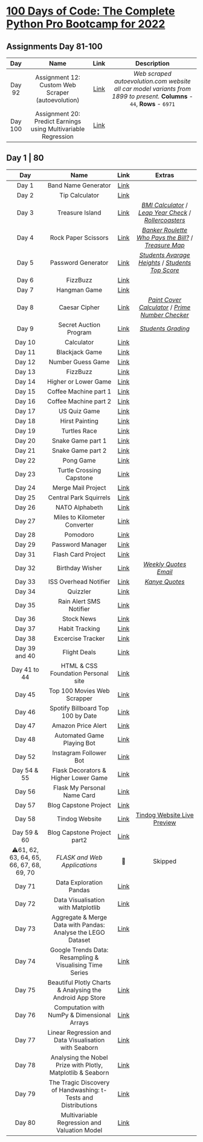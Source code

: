 # [100 Days of Code: The Complete Python Pro Bootcamp for 2022](https://www.udemy.com/course/100-days-of-code/)

## Assignments Day 81-100
| **Day** | **Name** | **Link** | **Description** |
| :-: | :--: | :--: | :--: |
| Day 92 | Assignment 12: Custom Web Scraper (autoevolution) | [Link](https://github.com/redrum88/autoevolution) | *Web scraped autoevolution.com website all car model variants from 1899 to present.* **Columns** - `44`, **Rows** - `6971`
| Day 100 | Assignment 20: Predict Earnings using Multivariable Regression | [Link](https://github.com/redrum88/100-Days-of-Code-Python-Bootcamp/blob/main/day_100_Determinants_of_Earnings.ipynb)

## Day 1 | 80
| **Day** | **Name** | **Link** | **Extras**
| :-: | :--: | :--: | :--:|
| Day  1 | Band Name Generator | [Link](https://github.com/redrum88/100-Days-of-Code-Python-Bootcamp/tree/main/Completed/day_1_band_generator) |
| Day  2 | Tip Calculator | [Link](https://github.com/redrum88/100-Days-of-Code-Python-Bootcamp/tree/main/Completed/day_2_tip_calculator) |
| Day  3 | Treasure Island | [Link](https://github.com/redrum88/100-Days-of-Code-Python-Bootcamp/tree/main/Completed/day_3_treasure_island) | [*BMI Calculator*](https://github.com/redrum88/100-Days-of-Code-Python-Bootcamp/tree/main/Completed/day_3_bmi_check) / [*Leap Year Check*](https://github.com/redrum88/100-Days-of-Code-Python-Bootcamp/tree/main/Completed/day_3_leap_year_check) / [*Rollercoasters*](https://github.com/redrum88/100-Days-of-Code-Python-Bootcamp/tree/main/Completed/day_3_rollercoaster) |
| Day 4 | Rock Paper Scissors | [Link](https://github.com/redrum88/100-Days-of-Code-Python-Bootcamp/tree/main/Completed/day_4_rock_paper_scissors) | [*Banker Roulette Who Pays the Bill?*](https://github.com/redrum88/100-Days-of-Code-Python-Bootcamp/tree/main/Completed/day_4_banker_roulette_who_pays_bill) / [*Treasure Map*](https://github.com/redrum88/100-Days-of-Code-Python-Bootcamp/tree/main/Completed/day_4_treasure_map)
| Day 5 | Password Generator | [Link](https://github.com/redrum88/100-Days-of-Code-Python-Bootcamp/tree/main/Completed/day_5_password_generator) | [*Students Avarage Heights*](https://github.com/redrum88/100-Days-of-Code-Python-Bootcamp/tree/main/Completed/day_5_students_avarage_heights) / [*Students Top Score*](https://github.com/redrum88/100-Days-of-Code-Python-Bootcamp/tree/main/Completed/day_5_students_top_score) |
| Day 6 | FizzBuzz | [Link](https://github.com/redrum88/100-Days-of-Code-Python-Bootcamp/tree/main/Completed/day_13_fizzbuzz_debug) |
| Day 7 | Hangman Game | [Link](https://github.com/redrum88/100-Days-of-Code-Python-Bootcamp/tree/Completed/main/day_7_hangman) |
|Day 8 | Caesar Cipher | [Link](https://github.com/redrum88/100-Days-of-Code-Python-Bootcamp/tree/main/Completed/day_8_caesar_cipher) | [*Paint Cover Calculator*](https://github.com/redrum88/100-Days-of-Code-Python-Bootcamp/tree/main/Completed/day_8_paint_cover_calculator) / [*Prime Number Checker*](https://github.com/redrum88/100-Days-of-Code-Python-Bootcamp/tree/main/Completed/day_8_prime_number_checker)
| Day 9 | Secret Auction Program | [Link](https://github.com/redrum88/100-Days-of-Code-Python-Bootcamp/tree/main/Completed/day_9_secret_auction_program) | [*Students Grading*](https://github.com/redrum88/100-Days-of-Code-Python-Bootcamp/tree/main/Completed/day_9_students_grading) |
| Day 10 | Calculator | [Link](https://github.com/redrum88/100-Days-of-Code-Python-Bootcamp/tree/main/Completed/day_10_calculator) |
| Day 11 | Blackjack Game | [Link](https://github.com/redrum88/100-Days-of-Code-Python-Bootcamp/tree/main/Completed/day_11_blackjack) |
| Day 12 | Number Guess Game | [Link](https://github.com/redrum88/100-Days-of-Code-Python-Bootcamp/tree/main/Completed/day_12_number_guess_game)
| Day 13 | FizzBuzz | [Link](https://github.com/redrum88/100-Days-of-Code-Python-Bootcamp/tree/main/Completed/day_13_fizzbuzz_debug)
| Day 14 | Higher or Lower Game | [Link](https://github.com/redrum88/100-Days-of-Code-Python-Bootcamp/tree/main/Completed/day_14_higher_lower_game)
| Day 15 | Coffee Machine part 1 | [Link](https://github.com/redrum88/100-Days-of-Code-Python-Bootcamp/tree/main/Completed/day_15_coffee_machine)
| Day 16 | Coffee Machine part 2 | [Link](https://github.com/redrum88/100-Days-of-Code-Python-Bootcamp/tree/main/Completed/day_15_coffee_machine)
| Day 17 | US Quiz Game | [Link](https://github.com/redrum88/100-Days-of-Code-Python-Bootcamp/tree/main/Completed/day_17_US_quiz_game)
| Day 18 | Hirst Painting | [Link](https://github.com/redrum88/100-Days-of-Code-Python-Bootcamp/tree/main/Completed/day_18_hirstpainting)
| Day 19 | Turtles Race | [Link](https://github.com/redrum88/100-Days-of-Code-Python-Bootcamp/tree/main/Completed/day_19_turtles_race)
| Day 20 | Snake Game part 1 | [Link](https://github.com/redrum88/100-Days-of-Code-Python-Bootcamp/tree/main/Completed/Day_20_snake_game)
| Day 21 | Snake Game part 2 | [Link](https://github.com/redrum88/100-Days-of-Code-Python-Bootcamp/tree/main/Completed/Day_20_snake_game)
| Day 22 | Pong Game | [Link](https://github.com/redrum88/100-Days-of-Code-Python-Bootcamp/tree/main/Completed/day_22_pong_game)
| Day 23 | Turtle Crossing Capstone | [Link](https://github.com/redrum88/100-Days-of-Code-Python-Bootcamp/tree/main/Completed/day_23_turtle_crossing_capstone)
| Day 24 | Merge Mail Project | [Link](https://github.com/redrum88/100-Days-of-Code-Python-Bootcamp/tree/main/Completed/day_24_mail_merge_project)
| Day 25 | Central Park Squirrels | [Link](https://github.com/redrum88/100-Days-of-Code-Python-Bootcamp/tree/main/Completed/day_25_central_park_squirrels)
| Day 26 | NATO Alphabeth | [Link](https://github.com/redrum88/100-Days-of-Code-Python-Bootcamp/tree/main/Completed/NATOalphabet)
| Day 27 | Miles to Kilometer Converter | [Link](https://github.com/redrum88/100-Days-of-Code-Python-Bootcamp/tree/main/Completed/day_27_miles_to_km_converter)
| Day 28 | Pomodoro | [Link](https://github.com/redrum88/100-Days-of-Code-Python-Bootcamp/tree/main/Completed/pomodoro)
| Day 29 | Password Manager | [Link](https://github.com/redrum88/100-Days-of-Code-Python-Bootcamp/tree/main/Completed/password_manager)
| Day 31 | Flash Card Project | [Link](https://github.com/redrum88/100-Days-of-Code-Python-Bootcamp/tree/main/Completed/day_30_flash_card_project)
| Day 32 | Birthday Wisher | [Link](https://github.com/redrum88/100-Days-of-Code-Python-Bootcamp/tree/main/Completed/birthday-wisher) | [*Weekly Quotes Email*](https://github.com/redrum88/100-Days-of-Code-Python-Bootcamp/tree/main/Completed/day32)
| Day 33 | ISS Overhead Notifier | [Link](https://github.com/redrum88/100-Days-of-Code-Python-Bootcamp/tree/main/Completed/day_33_iss_overhead_notifier) | [*Kanye Quotes*](https://github.com/redrum88/100-Days-of-Code-Python-Bootcamp/tree/main/Completed/day_33_kanye_quotes)
| Day 34 | Quizzler | [Link](https://github.com/redrum88/100-Days-of-Code-Python-Bootcamp/tree/main/Completed/day_34_quizzler)
| Day 35 | Rain Alert SMS Notifier | [Link](https://github.com/redrum88/100-Days-of-Code-Python-Bootcamp/tree/main/Completed/day_35_rain_alert)
| Day 36 | Stock News | [Link](https://github.com/redrum88/100-Days-of-Code-Python-Bootcamp/tree/main/Completed/day_36_stock_news)
| Day 37 | Habit Tracking | [Link](https://github.com/redrum88/100-Days-of-Code-Python-Bootcamp/tree/main/Completed/habit_tracking)
| Day 38 | Excercise Tracker | [Link](https://github.com/redrum88/100-Days-of-Code-Python-Bootcamp/tree/main/Completed/day_38_exercise_tracker)
| Day 39 and 40 | Flight Deals | [Link](https://github.com/redrum88/100-Days-of-Code-Python-Bootcamp/tree/main/Completed/day_39_flight_deals)
| Day 41 to 44 | HTML & CSS Foundation Personal site | [Link](https://redrum88.github.io/)
| Day 45 | Top 100 Movies Web Scrapper | [Link](https://github.com/redrum88/100-Days-of-Code-Python-Bootcamp/tree/main/Completed/day_45_bs4_100_movies_to_watch)
| Day 46 | Spotify Billboard Top 100 by Date | [Link](https://github.com/redrum88/100-Days-of-Code-Python-Bootcamp/tree/main/Completed/day_46_spotify_playlist)
| Day 47 | Amazon Price Alert | [Link](https://github.com/redrum88/100-Days-of-Code-Python-Bootcamp/tree/main/Completed/day_47_amazon_alert)
| Day 48 | Automated Game Playing Bot | [Link](https://github.com/redrum88/100-Days-of-Code-Python-Bootcamp/tree/main/Completed/day_48_game_playing_bot/)
| Day 52 | Instagram Follower Bot | [Link](https://github.com/redrum88/100-Days-of-Code-Python-Bootcamp/tree/main/Completed/day_52_insta_bot)
| Day 54 & 55 | Flask Decorators & Higher Lower Game | [Link](https://github.com/redrum88/100-Days-of-Code-Python-Bootcamp/tree/main/Completed/day_54_flask)
| Day 56 | Flask My Personal Name Card | [Link](https://github.com/redrum88/100-Days-of-Code-Python-Bootcamp/tree/main/Completed/day_56_my_personal_site)
| Day 57 | Blog Capstone Project | [Link](https://github.com/redrum88/100-Days-of-Code-Python-Bootcamp/tree/main/Completed/day_57_blog_capstone)
| Day 58 | Tindog Website | [Link](https://github.com/redrum88/100-Days-of-Code-Python-Bootcamp/tree/main/Completed/tindog) | [Tindog Website Live Preview](https://kedevo.com/tindog/)
| Day 59 & 60 | Blog Capstone Project part2 | [Link](https://github.com/redrum88/100-Days-of-Code-Python-Bootcamp/tree/main/Completed/day_59_blog_capstone_part2)
| ⚠️61, 62, 63, 64, 65, 66, 67, 68, 69, 70 | *FLASK and Web Applications* | 🤮 | Skipped |
| Day 71 | Data Exploration Pandas | [Link](https://github.com/redrum88/100-Days-of-Code-Python-Bootcamp/tree/main/Completed/day_71_data_exploration_pandas_college_major)
| Day 72 | Data Visualisation with Matplotlib | [Link](https://github.com/redrum88/100-Days-of-Code-Python-Bootcamp/tree/main/Completed/day_72_data_visualisation_with_matplotlib)
| Day 73 | Aggregate & Merge Data with Pandas: Analyse the LEGO Dataset | [Link](https://github.com/redrum88/100-Days-of-Code-Python-Bootcamp/tree/main/Completed/day_73_aggregate_and_merge_data_with_pandas)
| Day 74 | Google Trends Data: Resampling & Visualising Time Series | [Link](https://github.com/redrum88/100-Days-of-Code-Python-Bootcamp/tree/main/Completed/day_74_google_trends_data_resampling_and_visualising_time_series)
| Day 75 | Beautiful Plotly Charts & Analysing the Android App Store | [Link](https://github.com/redrum88/100-Days-of-Code-Python-Bootcamp/tree/main/Completed/day_75_beautiful_plotly_charts_and_analysing_android_app_store)
| Day 76 | Computation with NumPy & Dimensional Arrays | [Link](https://github.com/redrum88/100-Days-of-Code-Python-Bootcamp/blob/main/Completed/day_76_computation_with_numpy_and_dimensional_arrays/day_76_Computation_with_NumPy_and_N_Dimensional_Arrays.ipynb)
| Day 77 | Linear Regression and Data Visualisation with Seaborn | [Link](https://github.com/redrum88/100-Days-of-Code-Python-Bootcamp/blob/main/day_77_seaborn_and_linear_regression.ipynb)
| Day 78 | Analysing the Nobel Prize with Plotly, Matplotlib & Seaborn | [Link](https://github.com/redrum88/100-Days-of-Code-Python-Bootcamp/blob/main/day_78_nobel_prize_analysis.ipynb)
| Day 79 | The Tragic Discovery of Handwashing: t-Tests and Distributions | [Link]()
| Day 80 | Multivariable Regression and Valuation Model | [Link](https://github.com/redrum88/100-Days-of-Code-Python-Bootcamp/blob/main/day_80_Multivariable_Regression_and_Valuation_Model_(start).ipynb)
